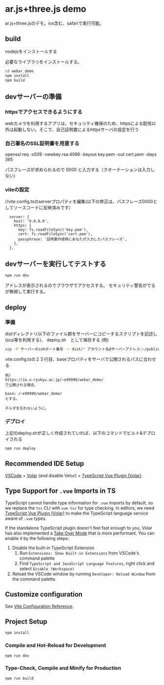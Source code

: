 # ar.js+three.js demo

ar.js+three.jsのデモ。ios含む、safariで実行可能。

## build
nodejsをインストールする

必要なライブラリをインストールする。
```sh
cd webar_demo
npm install
npm build
```

## devサーバーの準備
### httpsでアクセスできるようにする
webカメラを利用するアプリは、セキュリティ確保のため、httpsによる配信以外は起動しない。そこで、自己証明書によるhttpsサーバの設定を行う

### 自己署名のSSL証明書を用意する
openssl req -x509 -newkey rsa:4096 -keyout key.pem -out cert.pem -days 365

パスフレーズが求められるので
0000
と入力する（クオーテーションは入力しない）

### viteの設定
//vite.config.tsのserverプロパティを編集(以下の修正は、パスフレーズ0000としてソースコードに反映済みです）
```
  server: {
    host: '0.0.0.0',
    https: {
      key: fs.readFileSync('key.pem'),
      cert: fs.readFileSync('cert.pem'),
      passphrase: '証明書作成時にあなたが入力したパスフレーズ',
    },
  },
```
## devサーバーを実行してテストする
```sh
npm run dev
```
アドレスが表示されるのでブラウザでアクセスする。
セキュリティ警告がでるが無視して実行する。

## deploy
### 準備
distディレクトリ以下のファイル群をサーバーにコピーするスクリプトを記述し(scp等を利用する)、
deploy.sh　として保存する
(例)
```sh
scp -P サーバーのsshポート番号 -r dist/* アカウント名@サーバーアドレス:~/public_html/webxr
```

vite.config.tsの２５行目、baseプロパティをサーバで公開されるパスに合わせる

```
例)
https://ie.u-ryukyu.ac.jp/~e99999/webar_demo/
で公開される場合、

base: /~e99999/webar_demo/
とする。

チルダを忘れないように。
```
### デプロイ
上記のdeploy.shが正しく作成されていれば、以下のコマンドでビルト&デプロイされる　
```sh
npm run deploy
```

## Recommended IDE Setup

[VSCode](https://code.visualstudio.com/) + [Volar](https://marketplace.visualstudio.com/items?itemName=Vue.volar) (and disable Vetur) + [TypeScript Vue Plugin (Volar)](https://marketplace.visualstudio.com/items?itemName=Vue.vscode-typescript-vue-plugin).

## Type Support for `.vue` Imports in TS

TypeScript cannot handle type information for `.vue` imports by default, so we replace the `tsc` CLI with `vue-tsc` for type checking. In editors, we need [TypeScript Vue Plugin (Volar)](https://marketplace.visualstudio.com/items?itemName=Vue.vscode-typescript-vue-plugin) to make the TypeScript language service aware of `.vue` types.

If the standalone TypeScript plugin doesn't feel fast enough to you, Volar has also implemented a [Take Over Mode](https://github.com/johnsoncodehk/volar/discussions/471#discussioncomment-1361669) that is more performant. You can enable it by the following steps:

1. Disable the built-in TypeScript Extension
    1) Run `Extensions: Show Built-in Extensions` from VSCode's command palette
    2) Find `TypeScript and JavaScript Language Features`, right click and select `Disable (Workspace)`
2. Reload the VSCode window by running `Developer: Reload Window` from the command palette.

## Customize configuration

See [Vite Configuration Reference](https://vitejs.dev/config/).

## Project Setup

```sh
npm install
```

### Compile and Hot-Reload for Development

```sh
npm run dev
```

### Type-Check, Compile and Minify for Production

```sh
npm run build
```
